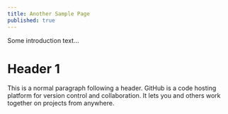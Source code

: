 ```yaml
---
title: Another Sample Page
published: true
---
```


Some introduction text...

# [](#header-1)Header 1

This is a normal paragraph following a header. GitHub is a code hosting platform for version control and collaboration. It lets you and others work together on projects from anywhere.
